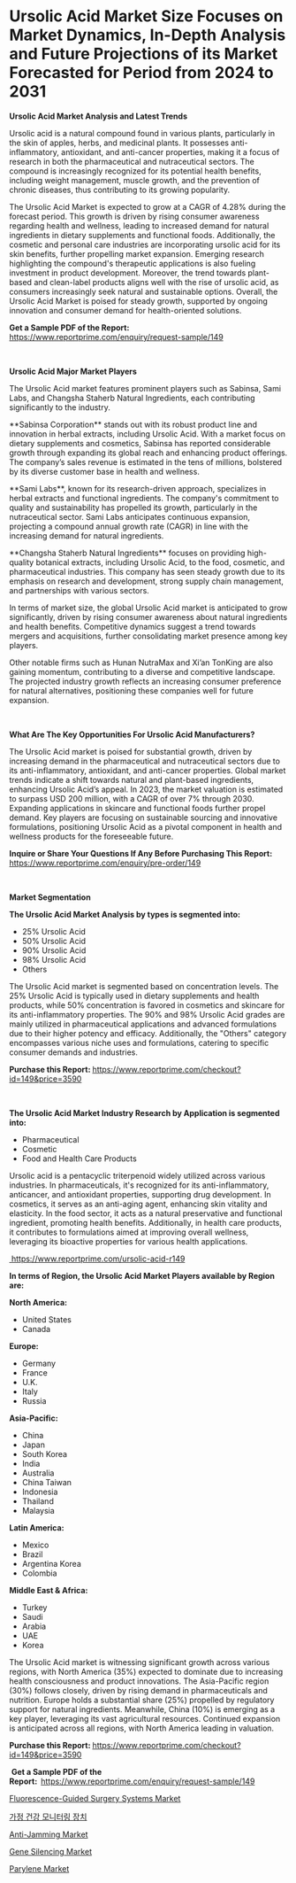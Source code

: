 <p><h1>Ursolic Acid Market Size Focuses on Market Dynamics, In-Depth Analysis and Future Projections of its Market Forecasted for Period from 2024 to 2031</h1></p><p><strong>Ursolic Acid Market Analysis and Latest Trends</strong></p>
<p><p>Ursolic acid is a natural compound found in various plants, particularly in the skin of apples, herbs, and medicinal plants. It possesses anti-inflammatory, antioxidant, and anti-cancer properties, making it a focus of research in both the pharmaceutical and nutraceutical sectors. The compound is increasingly recognized for its potential health benefits, including weight management, muscle growth, and the prevention of chronic diseases, thus contributing to its growing popularity.</p><p>The Ursolic Acid Market is expected to grow at a CAGR of 4.28% during the forecast period. This growth is driven by rising consumer awareness regarding health and wellness, leading to increased demand for natural ingredients in dietary supplements and functional foods. Additionally, the cosmetic and personal care industries are incorporating ursolic acid for its skin benefits, further propelling market expansion. Emerging research highlighting the compound's therapeutic applications is also fueling investment in product development. Moreover, the trend towards plant-based and clean-label products aligns well with the rise of ursolic acid, as consumers increasingly seek natural and sustainable options. Overall, the Ursolic Acid Market is poised for steady growth, supported by ongoing innovation and consumer demand for health-oriented solutions.</p></p>
<p><strong>Get a Sample PDF of the Report:&nbsp;</strong> <a href="https://www.reportprime.com/enquiry/request-sample/149">https://www.reportprime.com/enquiry/request-sample/149</a></p>
<p>&nbsp;</p>
<p><strong>Ursolic Acid Major Market Players</strong></p>
<p><p>The Ursolic Acid market features prominent players such as Sabinsa, Sami Labs, and Changsha Staherb Natural Ingredients, each contributing significantly to the industry. </p><p>**Sabinsa Corporation** stands out with its robust product line and innovation in herbal extracts, including Ursolic Acid. With a market focus on dietary supplements and cosmetics, Sabinsa has reported considerable growth through expanding its global reach and enhancing product offerings. The company’s sales revenue is estimated in the tens of millions, bolstered by its diverse customer base in health and wellness.</p><p>**Sami Labs**, known for its research-driven approach, specializes in herbal extracts and functional ingredients. The company's commitment to quality and sustainability has propelled its growth, particularly in the nutraceutical sector. Sami Labs anticipates continuous expansion, projecting a compound annual growth rate (CAGR) in line with the increasing demand for natural ingredients.</p><p>**Changsha Staherb Natural Ingredients** focuses on providing high-quality botanical extracts, including Ursolic Acid, to the food, cosmetic, and pharmaceutical industries. This company has seen steady growth due to its emphasis on research and development, strong supply chain management, and partnerships with various sectors.</p><p>In terms of market size, the global Ursolic Acid market is anticipated to grow significantly, driven by rising consumer awareness about natural ingredients and health benefits. Competitive dynamics suggest a trend towards mergers and acquisitions, further consolidating market presence among key players. </p><p>Other notable firms such as Hunan NutraMax and Xi’an TonKing are also gaining momentum, contributing to a diverse and competitive landscape. The projected industry growth reflects an increasing consumer preference for natural alternatives, positioning these companies well for future expansion.</p></p>
<p>&nbsp;</p>
<p><strong>What Are The Key Opportunities For Ursolic Acid Manufacturers?</strong></p>
<p><p>The Ursolic Acid market is poised for substantial growth, driven by increasing demand in the pharmaceutical and nutraceutical sectors due to its anti-inflammatory, antioxidant, and anti-cancer properties. Global market trends indicate a shift towards natural and plant-based ingredients, enhancing Ursolic Acid’s appeal. In 2023, the market valuation is estimated to surpass USD 200 million, with a CAGR of over 7% through 2030. Expanding applications in skincare and functional foods further propel demand. Key players are focusing on sustainable sourcing and innovative formulations, positioning Ursolic Acid as a pivotal component in health and wellness products for the foreseeable future.</p></p>
<p><strong>Inquire or Share Your Questions If Any Before Purchasing This Report:</strong> <a href="https://www.reportprime.com/enquiry/pre-order/149">https://www.reportprime.com/enquiry/pre-order/149</a></p>
<p>&nbsp;</p>
<p><strong>Market Segmentation</strong></p>
<p><strong>The Ursolic Acid Market Analysis by types is segmented into:</strong></p>
<p><ul><li>25% Ursolic Acid</li><li>50% Ursolic Acid</li><li>90% Ursolic Acid</li><li>98% Ursolic Acid</li><li>Others</li></ul></p>
<p><p>The Ursolic Acid market is segmented based on concentration levels. The 25% Ursolic Acid is typically used in dietary supplements and health products, while 50% concentration is favored in cosmetics and skincare for its anti-inflammatory properties. The 90% and 98% Ursolic Acid grades are mainly utilized in pharmaceutical applications and advanced formulations due to their higher potency and efficacy. Additionally, the "Others" category encompasses various niche uses and formulations, catering to specific consumer demands and industries.</p></p>
<p><strong>Purchase this Report:&nbsp;</strong><a href="https://www.reportprime.com/checkout?id=149&price=3590">https://www.reportprime.com/checkout?id=149&price=3590</a></p>
<p>&nbsp;</p>
<p><strong>The Ursolic Acid Market Industry Research by Application is segmented into:</strong></p>
<p><ul><li>Pharmaceutical</li><li>Cosmetic</li><li>Food and Health Care Products</li></ul></p>
<p><p>Ursolic acid is a pentacyclic triterpenoid widely utilized across various industries. In pharmaceuticals, it's recognized for its anti-inflammatory, anticancer, and antioxidant properties, supporting drug development. In cosmetics, it serves as an anti-aging agent, enhancing skin vitality and elasticity. In the food sector, it acts as a natural preservative and functional ingredient, promoting health benefits. Additionally, in health care products, it contributes to formulations aimed at improving overall wellness, leveraging its bioactive properties for various health applications.</p></p>
<p><a href="https://www.reportprime.com/ursolic-acid-r149">&nbsp;https://www.reportprime.com/ursolic-acid-r149</a></p>
<p><strong>In terms of Region, the Ursolic Acid Market Players available by Region are:</strong></p>
<p>
    <p> <strong> North America: </strong>
        <ul>
            <li>United States</li>
            <li>Canada</li>
        </ul>
        </p> 
    <p> <strong> Europe: </strong>
        <ul>
            <li>Germany</li>
            <li>France</li>
            <li>U.K.</li>
            <li>Italy</li>
            <li>Russia</li>
        </ul>
        </p> 
    <p> <strong> Asia-Pacific: </strong>
        <ul>
            <li>China</li>
            <li>Japan</li>
            <li>South Korea</li>
            <li>India</li>
            <li>Australia</li>
            <li>China Taiwan</li>
            <li>Indonesia</li>
            <li>Thailand</li>
            <li>Malaysia</li>
        </ul>
        </p> 
    <p> <strong> Latin America: </strong>
        <ul>
            <li>Mexico</li>
            <li>Brazil</li>
            <li>Argentina Korea</li>
            <li>Colombia</li>
        </ul>
        </p> 
    <p> <strong> Middle East & Africa: </strong>
        <ul>
            <li>Turkey</li>
            <li>Saudi</li>
            <li>Arabia</li>
            <li>UAE</li>
            <li>Korea</li>
        </ul>
    </p>
    </p>
<p><p>The Ursolic Acid market is witnessing significant growth across various regions, with North America (35%) expected to dominate due to increasing health consciousness and product innovations. The Asia-Pacific region (30%) follows closely, driven by rising demand in pharmaceuticals and nutrition. Europe holds a substantial share (25%) propelled by regulatory support for natural ingredients. Meanwhile, China (10%) is emerging as a key player, leveraging its vast agricultural resources. Continued expansion is anticipated across all regions, with North America leading in valuation.</p></p>
<p><strong>Purchase this Report: </strong><a href="https://www.reportprime.com/checkout?id=149&price=3590">https://www.reportprime.com/checkout?id=149&price=3590</a></p>
<p>&nbsp;<strong>Get a Sample PDF of the Report:&nbsp;&nbsp;</strong><a href="https://www.reportprime.com/enquiry/request-sample/149">https://www.reportprime.com/enquiry/request-sample/149</a></p>
<p><strong></strong></p>
<p><p><a href="https://www.linkedin.com/pulse/fluorescence-guided-surgery-systems-market-size-type-spy-ho40e?trackingId=4kmOUeizSxWCbDxAUQPEhg%3D%3D">Fluorescence-Guided Surgery Systems Market</a></p><p><a href="https://medium.com/@carlosdytouglas8907667/%EC%A0%84%EB%9E%B5%EC%A0%81-%EC%8B%9C%EC%9E%A5-%ED%86%B5%EC%B0%B0%EB%A0%A5-%EA%B8%80%EB%A1%9C%EB%B2%8C-%ED%99%88-%ED%97%AC%EC%8A%A4-%EB%AA%A8%EB%8B%88%ED%84%B0%EB%A7%81-%EC%9E%A5%EC%B9%98-%EC%8B%9C%EC%9E%A5-2024-2031-db745dee05cb">가정 건강 모니터링 장치</a></p><p><a href="https://issuu.com/reportprime-2/docs/anti-jamming-market-size-2030.pptx_5001f4cfdbb2d6">Anti-Jamming Market</a></p><p><a href="https://medium.com/@itzelheller546/global-gene-silencing-market-trends-forecasts-and-market-strategic-analysis-2024-2031-82525bcb73c2">Gene Silencing Market</a></p><p><a href="https://github.com/PeterParrish5/Market-Research-Report-List-6/blob/main/parylene-market.md">Parylene Market</a></p></p>